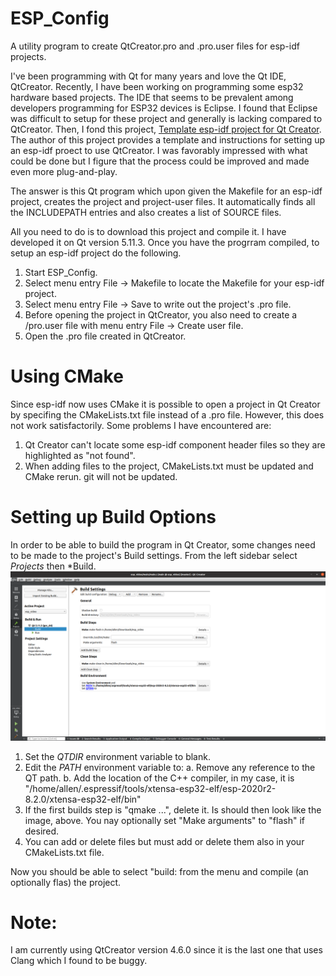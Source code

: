 # ESP_Config

A utility program to create QtCreator.pro and .pro.user files for esp-idf projects.

I've been programming with Qt for many years and love the Qt IDE, QtCreator. Recently, I have been working on programming some esp32 hardware based projects. The IDE that seems to be prevalent among developers programming for ESP32 devices is Eclipse. I found that Eclipse was difficult to setup for these project and generally is lacking compared to QtCreator. Then, I fond this project, [Template esp-idf project for Qt Creator](https://github.com/ascii78/esp-template-qtcreator). The author of this project provides a template and instructions for setting up an esp-idf proect to use QtCreator. I was favorably impressed with what could be done but I figure that the process could be improved and made even more plug-and-play. 

The answer is this Qt program which upon given the Makefile for an esp-idf project, creates the project and project-user files. It automatically finds all the INCLUDEPATH entries and also creates a list of SOURCE files. 

All you need to do is to download this project and compile it. I have developed it on Qt version 5.11.3. Once you have the progrram compiled, to setup an esp-idf project do the following. 
1. Start ESP_Config.
2. Select menu entry File -> Makefile to locate the Makefile for your esp-idf project. 
3. Select menu entry File -> Save to write out the project's .pro file.
4. Before opening the project in QtCreator, you also need to create a /pro.user file with menu entry File -> Create user file. 
5. Open the .pro file created in QtCreator. 

# Using CMake
Since esp-idf now uses CMake it is possible to open a project in Qt Creator by specifing the CMakeLists.txt file instead of a .pro file. However, this does not work satisfactorily. Some problems I have encountered are:
1. Qt Creator can't locate some esp-idf component header files so they are highlighted as "not found".
2. When adding files to the project, CMakeLists.txt must be updated and CMake rerun. git will not be updated.

# Setting up Build Options
In order to be able to build the program in Qt Creator, some changes need to be made to the project's Build settings.
From the left sidebar select *Projects* then *Build. 
!["Build Settings"](images/BuildSettings.png?raw=true "Title" )
1. Set the *QTDIR* environment variable to blank.
2. Edit the *PATH* environment variable to:
	a. Remove any reference to the QT path.
	b. Add the location of the C++ compiler, in my case, it is "/home/allen/.espressif/tools/xtensa-esp32-elf/esp-2020r2-8.2.0/xtensa-esp32-elf/bin"
3. If the first builds step is "qmake ...", delete it. Is should then look like the image, above. You nay optionally set "Make arguments" to "flash" if desired. 
4. You can add or delete files but must add or delete them also in your CMakeLists.txt file.

Now you should be able to select "build: from the menu and compile (an optionally flas) the project. 

# Note:
I am currently using QtCreator version 4.6.0 since it is the last one that uses Clang which I found to be buggy.
